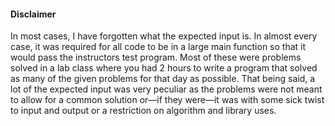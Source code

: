 #### Disclaimer
In most cases, I have forgotten what the expected input is. In almost every case, it was required for all code to be in a large main function so that it would pass the instructors test program. Most of these were problems solved in a lab class where you had 2 hours to write a program that solved as many of the given problems for that day as possible. That being said, a lot of the expected input was very peculiar as the problems were not meant to allow for a common solution or—if they were—it was with some sick twist to input and output or a restriction on algorithm and library uses.
